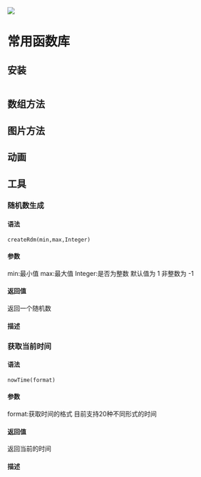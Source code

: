 
![](https://gitee.com/Plumliil/images/raw/master/MdPicture/author.png)

<!-- <div style="
    display: flex;
    flex-direction: column;
    justify-content: center;
    align-items: center;"
    >
    <img src="https://gitee.com/Plumliil/images/raw/master/MdPicture/author.png" >
    <a href="https://www.plumli.xyz" style="font-size:30px;font-weight:700;text-decoration: none;" title="PlumLi">PlumLi</a>
</div>
 -->
<!-- <h1 style="text-align:center">常用函数库</h1> -->
# 常用函数库

## 安装
~~~javascript

~~~
## 数组方法

## 图片方法

## 动画

## 工具
### 随机数生成
#### 语法
`createRdm(min,max,Integer)`
#### 参数
min:最小值
max:最大值
Integer:是否为整数 默认值为 1 非整数为 -1
#### 返回值
返回一个随机数
#### 描述

### 获取当前时间
#### 语法
`nowTime(format)`
#### 参数
format:获取时间的格式 目前支持20种不同形式的时间
#### 返回值
返回当前的时间
#### 描述